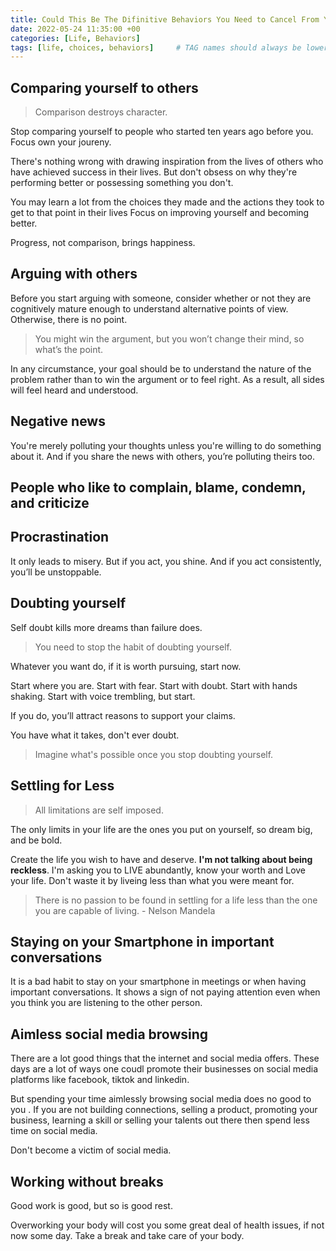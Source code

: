 ```yaml
---
title: Could This Be The Difinitive Behaviors You Need to Cancel From Your Life?
date: 2022-05-24 11:35:00 +00
categories: [Life, Behaviors]
tags: [life, choices, behaviors]     # TAG names should always be lowercase
---
```


## Comparing yourself to others

> Comparison destroys character.

Stop comparing yourself to people who started ten years ago before you. Focus own your joureny.

There's nothing wrong with drawing inspiration from the lives of others who have achieved success in their lives. But don't obsess on why they're performing better or possessing something you don't.

You may learn a lot from the choices they made and the actions they took to get to that point in their lives Focus on improving yourself and becoming better.

Progress, not comparison, brings happiness.

## Arguing with others

Before you start arguing with someone, consider whether or not they are cognitively mature enough to understand alternative points of view. Otherwise, there is no point.

> You might win the argument, but you won’t change their mind, so what’s the point.

In any circumstance, your goal should be to understand the nature of the problem rather than to win the argument or to feel right. As a result, all sides will feel heard and understood.
## Negative news

You're merely polluting your thoughts unless you're willing to do something about it. And if you share the news with others, you’re polluting theirs too.

## People who like to complain, blame, condemn, and criticize

## Procrastination

It only leads to misery. But if you act, you shine. And if you act consistently, you’ll be unstoppable.

## Doubting yourself

Self doubt kills more dreams than failure does.

> You need to stop the habit of doubting yourself.

Whatever you want do, if it is worth pursuing, start now.

Start where you are. Start with fear. Start with doubt. Start with hands shaking. Start with voice trembling, but start.

If you do, you’ll attract reasons to support your claims.

You have what it takes, don't ever doubt.

> Imagine what's possible once you stop doubting yourself.

## Settling for Less

> All limitations are self imposed.

The only limits in your life are the ones you put on yourself, so dream big, and be bold.

Create the life you wish to have and deserve. **I'm not talking about being reckless**. I'm asking you to LIVE abundantly, know your worth and Love your life. Don't waste it by liveing less than what you were meant for.

> There is no passion to be found in settling for a life less than the one you are capable of living. - Nelson Mandela

## Staying on your Smartphone in important conversations

It is a bad habit to stay on your smartphone in meetings or when having important conversations. It shows a sign of not paying attention even when you think you are listening to the other person.

## Aimless social media browsing

There are a lot good things that the internet and social media offers. These days are a lot of ways one coudl promote their businesses on social media platforms like facebook, tiktok and linkedin.

But spending your time aimlessly browsing social media does no good to you . If you are not building connections, selling a product, promoting your business, learning a skill or selling your talents out there then spend less time on social media.

Don't become a victim of social media.

## Working without breaks

Good work is good, but so is good rest.

Overworking your body will cost you some great deal of health issues, if not now some day. Take a break and take care of your body.
